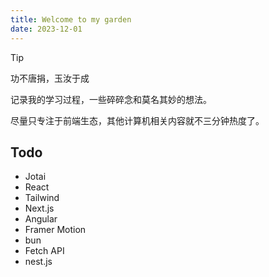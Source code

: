 ```yaml
---
title: Welcome to my garden
date: 2023-12-01
---
```


> [!tip]
> 功不唐捐，玉汝于成

记录我的学习过程，一些碎碎念和莫名其妙的想法。

尽量只专注于前端生态，其他计算机相关内容就不三分钟热度了。

## Todo

- Jotai
- React
- Tailwind
- Next.js
- Angular
- Framer Motion
- bun
- Fetch API
- nest.js